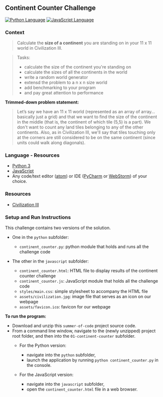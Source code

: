 ## Continent Counter Challenge

[![Python Language](https://img.shields.io/badge/platform-Python-4280B1.svg)][1]
[![JavaScript Language](https://img.shields.io/badge/language-JavaScript-F4D03F.svg)][2]

### Context

> Calculate the **size of a continent** you are standing on in your 11 x 11 world in Civilization III.

> Tasks:
> - calculate the size of the continent you're standing on
> - calculate the sizes of all the continents in the world
> - write a random world generator
> - extensd the problem to a n x n size world
> - add benchmarking to your program
> - and pay great attention to performance
 
**Trimmed-down problem statement:** 

> Let’s say we have an 11 x 11 world (represented as an array of array... basically just a grid) and that we want to 
find the size of the continent in the middle (that is, the continent of which tile (5,5) is a part). 
We don't want to count any land tiles belonging to any of the other continents. 
Also, as in Civilization III, we'll say that tiles touching only at the corners are still considered to be on the same 
continent (since units could walk along diagonals).

### Language - Resources

- [Python 3][1]
- [JavaScript][2]
- Any code/text editor ([atom][3]) or IDE ([PyCharm][4] or [WebStorm][5]) of your choice.

### Resources

- [Civilization III][6]

### Setup and Run Instructions

This challenge contains two versions of the solution. 
- One in the `python` subfolder:
    - `continent_counter.py`: python module that holds and runs all the challenge code

- The other in the `javascript` subfolder:
    - `continent_counter.html`: HTML file to display results of the continent counter challenge
    - `continent_counter.js`: JavaScript module that holds all the challenge code
    - `styles/main.css`: simple stylesheet to accompany the HTML file
    - `assets/civilization.jpg`: image file that serves as an icon on our webpage
    - `assets/favicon.ico`: favicon for our webpage

**To run the program:**
- Download and unzip this `summer-of-code` project source code.
- From a command line window, navigate to the (newly unzipped) project root folder, and then into the 
`01-continent-counter` subfolder.
    - For the Python version:
        - navigate into the `python` subfolder,
        - launch the application by running `python continent_counter.py` in the console.

    - For the JavaScript version:
        - navigate into the `javascript` subfolder,
        - open the `continent_counter.html` file in a web browser.


[1]: https://www.python.org/getit/
[2]: https://developer.mozilla.org/en-US/docs/Web/JavaScript/Guide
[3]: https://atom.io/
[4]: https://www.jetbrains.com/pycharm/download
[5]: https://www.jetbrains.com/webstorm/download
[6]: https://en.wikipedia.org/wiki/Civilization_III